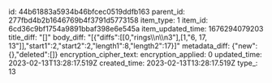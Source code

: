id: 44b61883a5934b46bfcec0519ddfb163
parent_id: 277fbd4b2b1646769b4f3791d5773158
item_type: 1
item_id: 6cd36c9bf1754a9891bbaf398e6e545a
item_updated_time: 1676294079203
title_diff: "[]"
body_diff: "[{\"diffs\":[[0,\"rings\\\n\\\n3\"],[1,\"6, 17, 13\"]],\"start1\":2,\"start2\":2,\"length1\":8,\"length2\":17}]"
metadata_diff: {"new":{},"deleted":[]}
encryption_cipher_text: 
encryption_applied: 0
updated_time: 2023-02-13T13:28:17.519Z
created_time: 2023-02-13T13:28:17.519Z
type_: 13